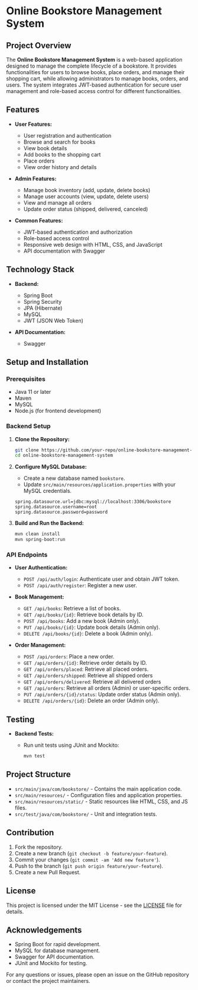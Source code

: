 # Online Bookstore Management System

## Project Overview

The **Online Bookstore Management System** is a web-based application designed to manage the complete lifecycle of a bookstore. It provides functionalities for users to browse books, place orders, and manage their shopping cart, while allowing administrators to manage books, orders, and users. The system integrates JWT-based authentication for secure user management and role-based access control for different functionalities.

## Features

- **User Features:**
  - User registration and authentication
  - Browse and search for books
  - View book details
  - Add books to the shopping cart
  - Place orders
  - View order history and details

- **Admin Features:**
  - Manage book inventory (add, update, delete books)
  - Manage user accounts (view, update, delete users)
  - View and manage all orders
  - Update order status (shipped, delivered, canceled)

- **Common Features:**
  - JWT-based authentication and authorization
  - Role-based access control
  - Responsive web design with HTML, CSS, and JavaScript
  - API documentation with Swagger

## Technology Stack

- **Backend:**
  - Spring Boot
  - Spring Security
  - JPA (Hibernate)
  - MySQL
  - JWT (JSON Web Token)


- **API Documentation:**
  - Swagger

## Setup and Installation

### Prerequisites

- Java 11 or later
- Maven
- MySQL
- Node.js (for frontend development)

### Backend Setup

1. **Clone the Repository:**

    ```bash
    git clone https://github.com/your-repo/online-bookstore-management-system.git
    cd online-bookstore-management-system
    ```

2. **Configure MySQL Database:**
   - Create a new database named `bookstore`.
   - Update `src/main/resources/application.properties` with your MySQL credentials.

    ```properties
    spring.datasource.url=jdbc:mysql://localhost:3306/bookstore
    spring.datasource.username=root
    spring.datasource.password=password
    ```

3. **Build and Run the Backend:**

    ```bash
    mvn clean install
    mvn spring-boot:run
    ```


### API Endpoints

- **User Authentication:**
  - `POST /api/auth/login`: Authenticate user and obtain JWT token.
  - `POST /api/auth/register`: Register a new user.

- **Book Management:**
  - `GET /api/books`: Retrieve a list of books.
  - `GET /api/books/{id}`: Retrieve book details by ID.
  - `POST /api/books`: Add a new book (Admin only).
  - `PUT /api/books/{id}`: Update book details (Admin only).
  - `DELETE /api/books/{id}`: Delete a book (Admin only).

- **Order Management:**
  - `POST /api/orders`: Place a new order.
  - `GET /api/orders/{id}`: Retrieve order details by ID.
  - `GET /api/orders/placed`: Retrieve all placed orders.
  - `GET /api/orders/shipped`: Retrieve all shipped orders
  - `GET /api/orders/delivered`: Retrieve all delivered orders
  - `GET /api/orders`: Retrieve all orders (Admin) or user-specific orders.
  - `PUT /api/orders/{id}/status`: Update order status (Admin only).
  - `DELETE /api/orders/{id}`: Delete an order (Admin only).

## Testing

- **Backend Tests:**
  - Run unit tests using JUnit and Mockito:

    ```bash
    mvn test
    ```

## Project Structure

- `src/main/java/com/bookstore/` - Contains the main application code.
- `src/main/resources/` - Configuration files and application properties.
- `src/main/resources/static/` - Static resources like HTML, CSS, and JS files.
- `src/test/java/com/bookstore/` - Unit and integration tests.

## Contribution

1. Fork the repository.
2. Create a new branch (`git checkout -b feature/your-feature`).
3. Commit your changes (`git commit -am 'Add new feature'`).
4. Push to the branch (`git push origin feature/your-feature`).
5. Create a new Pull Request.

## License

This project is licensed under the MIT License - see the [LICENSE](LICENSE) file for details.

## Acknowledgements

- Spring Boot for rapid development.
- MySQL for database management.
- Swagger for API documentation.
- JUnit and Mockito for testing.

For any questions or issues, please open an issue on the GitHub repository or contact the project maintainers.
